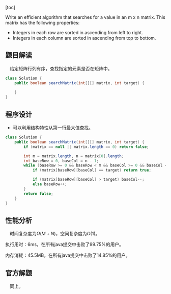 [toc]

Write an efficient algorithm that searches for a value in an m x n matrix. This matrix has the following properties:

* Integers in each row are sorted in ascending from left to right.
* Integers in each column are sorted in ascending from top to bottom.



## 题目解读

&emsp;给定矩阵行列有序，查找指定的元素是否在矩阵中。

```java
class Solution {
    public boolean searchMatrix(int[][] matrix, int target) {
        
    }
}
```

## 程序设计

* 可以利用结构特性从第一行最大值查找。

```java
class Solution {
    public boolean searchMatrix(int[][] matrix, int target) {
        if (matrix == null || matrix.length == 0) return false;

        int m = matrix.length, n = matrix[0].length;
        int baseRow = 0, baseCol = n - 1;
        while (baseRow >= 0 && baseRow < m && baseCol >= 0 && baseCol < n) {
            if (matrix[baseRow][baseCol] == target) return true;

            if (matrix[baseRow][baseCol] > target) baseCol--;
            else baseRow++;
        }
        return false;
    }
}
```

## 性能分析

&emsp;时间复杂度为$O(M + N)$，空间复杂度为$O(1)$。

执行用时：6ms，在所有java提交中击败了99.75%的用户。

内存消耗：45.5MB，在所有java提交中击败了14.85%的用户。

## 官方解题

&emsp;同上。